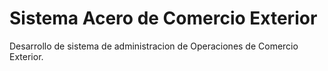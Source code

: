 # Sistema Acero de Comercio Exterior

Desarrollo de sistema de administracion de Operaciones de Comercio Exterior.
